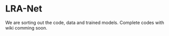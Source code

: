 # LRA-Net

We are sorting out the code, data and trained models. Complete codes with wiki comming soon.
